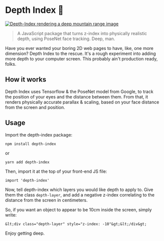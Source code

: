 # Depth Index 🐋

<a href="https://raw.githubusercontent.com/rupertparry/depth-index/master/assets/demo-video.mov"><img src="https://raw.githubusercontent.com/rupertparry/depth-index/master/assets/screenshot.png" alt="Depth-Index rendering a deep mountain range image"></a>

> A JavaScript package that turns z-index into physically realistic depth, using PoseNet face tracking. Deep, man.

Have you ever wanted your boring 2D web pages to have, like, one more dimension? Depth Index to the rescue. It's a rough experiment into adding more depth to your computer screen. This probably ain't production ready, folks.

## How it works

Depth Index uses Tensorflow & the PoseNet model from Google, to track the position of your eyes and the distance between them. From that, it renders physically accurate parallax & scaling, based on your face distance from the screen and position.

## Usage

Import the depth-index package:

`npm install depth-index`

or

`yarn add depth-index`

Then, import it at the top of your front-end JS file:

`import 'depth-index'`

Now, tell depth-index which layers you would like depth to apply to. Give them the class `depth-layer`, and add a negative z-index correlating to the distance from the screen in centimeters.

So, if you want an object to appear to be 10cm inside the screen, simply write:

`&lt;div class="depth-layer" style="z-index: -10"&gt;&lt;/div&gt;`

Enjoy getting deep.
